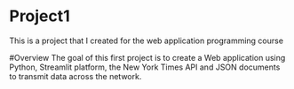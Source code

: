 # Project1
This is a project that I created for the web application programming course

#Overview
The goal of this first project is to create a Web application using Python, Streamlit platform, the New York Times API and JSON documents to transmit data across the network.
